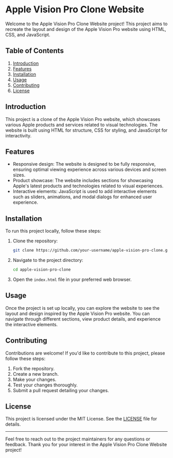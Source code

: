 # Apple Vision Pro Clone Website

Welcome to the Apple Vision Pro Clone Website project! This project aims to recreate the layout and design of the Apple Vision Pro website using HTML, CSS, and JavaScript.

## Table of Contents

1. [Introduction](#introduction)
2. [Features](#features)
3. [Installation](#installation)
4. [Usage](#usage)
5. [Contributing](#contributing)
6. [License](#license)

## Introduction

This project is a clone of the Apple Vision Pro website, which showcases various Apple products and services related to visual technologies. The website is built using HTML for structure, CSS for styling, and JavaScript for interactivity.

## Features

- Responsive design: The website is designed to be fully responsive, ensuring optimal viewing experience across various devices and screen sizes.
- Product showcase: The website includes sections for showcasing Apple's latest products and technologies related to visual experiences.
- Interactive elements: JavaScript is used to add interactive elements such as sliders, animations, and modal dialogs for enhanced user experience.

## Installation

To run this project locally, follow these steps:

1. Clone the repository:

    ```bash
    git clone https://github.com/your-username/apple-vision-pro-clone.git
    ```

2. Navigate to the project directory:

    ```bash
    cd apple-vision-pro-clone
    ```

3. Open the `index.html` file in your preferred web browser.

## Usage

Once the project is set up locally, you can explore the website to see the layout and design inspired by the Apple Vision Pro website. You can navigate through different sections, view product details, and experience the interactive elements.

## Contributing

Contributions are welcome! If you'd like to contribute to this project, please follow these steps:

1. Fork the repository.
2. Create a new branch.
3. Make your changes.
4. Test your changes thoroughly.
5. Submit a pull request detailing your changes.

## License

This project is licensed under the MIT License. See the [LICENSE](LICENSE) file for details.

---

Feel free to reach out to the project maintainers for any questions or feedback. Thank you for your interest in the Apple Vision Pro Clone Website project!
